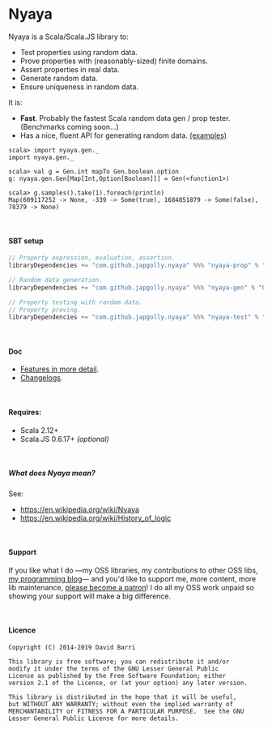 Nyaya
=====

Nyaya is a Scala/Scala.JS library to:
* Test properties using random data.
* Prove properties with (reasonably-sized) finite domains.
* Assert properties in real data.
* Generate random data.
* Ensure uniqueness in random data.

It is:
* **Fast**. Probably the fastest Scala random data gen / prop tester. (Benchmarks coming soon…)
* Has a nice, fluent API for generating random data. [(examples)](doc/FEATURES.md#generating-random-data)
```
scala> import nyaya.gen._
import nyaya.gen._

scala> val g = Gen.int mapTo Gen.boolean.option
g: nyaya.gen.Gen[Map[Int,Option[Boolean]]] = Gen(<function1>)

scala> g.samples().take(1).foreach(println)
Map(609117252 -> None, -339 -> Some(true), 1684851879 -> Some(false), 78379 -> None)
```

<br>

#### SBT setup

```scala
// Property expression, evaluation, assertion.
libraryDependencies += "com.github.japgolly.nyaya" %%% "nyaya-prop" % "0.9.0"

// Random data generation.
libraryDependencies += "com.github.japgolly.nyaya" %%% "nyaya-gen" % "0.9.0"

// Property testing with random data.
// Property proving.
libraryDependencies += "com.github.japgolly.nyaya" %%% "nyaya-test" % "0.9.0" % "test"
```

<br>

#### Doc

* [Features in more detail](doc/FEATURES.md).
* [Changelogs](doc/changelog/).

<br>

#### Requires:
* Scala 2.12+
* Scala.JS 0.6.17+ *(optional)*

<br>

##### What does Nyaya mean?

See:
* https://en.wikipedia.org/wiki/Nyaya
* https://en.wikipedia.org/wiki/History_of_logic

<br>

#### Support
If you like what I do
—my OSS libraries, my contributions to other OSS libs, [my programming blog](https://japgolly.blogspot.com)—
and you'd like to support me, more content, more lib maintenance, [please become a patron](https://www.patreon.com/japgolly)!
I do all my OSS work unpaid so showing your support will make a big difference.

<br>

#### Licence
```
Copyright (C) 2014-2019 David Barri

This library is free software; you can redistribute it and/or
modify it under the terms of the GNU Lesser General Public
License as published by the Free Software Foundation; either
version 2.1 of the License, or (at your option) any later version.

This library is distributed in the hope that it will be useful,
but WITHOUT ANY WARRANTY; without even the implied warranty of
MERCHANTABILITY or FITNESS FOR A PARTICULAR PURPOSE.  See the GNU
Lesser General Public License for more details.
```
